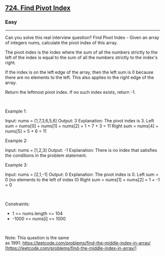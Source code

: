 <h2><a href="https://leetcode.com/problems/find-pivot-index/">724. Find Pivot Index</a></h2><h3>Easy</h3><hr>Can you solve this real interview question? Find Pivot Index - Given an array of integers nums, calculate the pivot index of this array.

The pivot index is the index where the sum of all the numbers strictly to the left of the index is equal to the sum of all the numbers strictly to the index's right.

If the index is on the left edge of the array, then the left sum is 0 because there are no elements to the left. This also applies to the right edge of the array.

Return the leftmost pivot index. If no such index exists, return -1.

 

Example 1:


Input: nums = [1,7,3,6,5,6]
Output: 3
Explanation:
The pivot index is 3.
Left sum = nums[0] + nums[1] + nums[2] = 1 + 7 + 3 = 11
Right sum = nums[4] + nums[5] = 5 + 6 = 11


Example 2:


Input: nums = [1,2,3]
Output: -1
Explanation:
There is no index that satisfies the conditions in the problem statement.

Example 3:


Input: nums = [2,1,-1]
Output: 0
Explanation:
The pivot index is 0.
Left sum = 0 (no elements to the left of index 0)
Right sum = nums[1] + nums[2] = 1 + -1 = 0


 

Constraints:

 * 1 <= nums.length <= 104
 * -1000 <= nums[i] <= 1000

 

Note: This question is the same as 1991: https://leetcode.com/problems/find-the-middle-index-in-array/ [https://leetcode.com/problems/find-the-middle-index-in-array/]